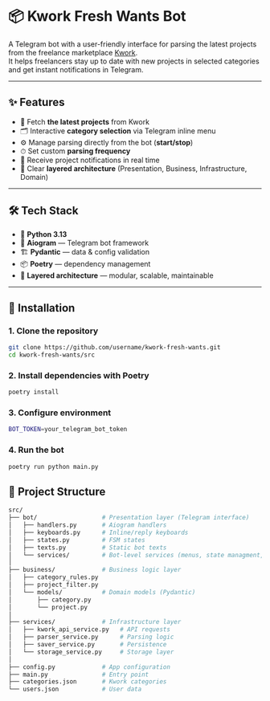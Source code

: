 # 📦 Kwork Fresh Wants Bot  

A Telegram bot with a user-friendly interface for parsing the latest projects from the freelance marketplace [Kwork](https://kwork.ru).  
It helps freelancers stay up to date with new projects in selected categories and get instant notifications in Telegram.  

---

## ✨ Features  

- 🔎 Fetch **the latest projects** from Kwork  
- 🗂 Interactive **category selection** via Telegram inline menu  
- ⚙️ Manage parsing directly from the bot (**start/stop**)  
- ⏱ Set custom **parsing frequency**  
- 💬 Receive project notifications in real time  
- 🧩 Clear **layered architecture** (Presentation, Business, Infrastructure, Domain)  

---

## 🛠 Tech Stack  

- 🐍 **Python 3.13**  
- 🤖 **Aiogram** — Telegram bot framework  
- 🏗 **Pydantic** — data & config validation  
- 📦 **Poetry** — dependency management  
- 🧩 **Layered architecture** — modular, scalable, maintainable  

---

## 🚀 Installation  

### 1. Clone the repository  
```bash
git clone https://github.com/username/kwork-fresh-wants.git
cd kwork-fresh-wants/src
```

### 2. Install dependencies with Poetry 
```bash
poetry install
```

### 3. Configure environment
```bash
BOT_TOKEN=your_telegram_bot_token
```

### 4. Run the bot
```bash
poetry run python main.py
```

## 📂 Project Structure
```bash
src/
├── bot/                  # Presentation layer (Telegram interface)
│   ├── handlers.py       # Aiogram handlers
│   ├── keyboards.py      # Inline/reply keyboards
│   ├── states.py         # FSM states
│   ├── texts.py          # Static bot texts
│   └── services/         # Bot-level services (menus, state managment, parsing trigger)
│
├── business/             # Business logic layer
│   ├── category_rules.py
│   ├── project_filter.py
│   └── models/           # Domain models (Pydantic)
│       ├── category.py
│       └── project.py
│
├── services/             # Infrastructure layer
│   ├── kwork_api_service.py   # API requests
│   ├── parser_service.py      # Parsing logic
│   ├── saver_service.py       # Persistence
│   └── storage_service.py     # Storage layer
│
├── config.py             # App configuration
├── main.py               # Entry point
├── categories.json       # Kwork categories
└── users.json            # User data
```
